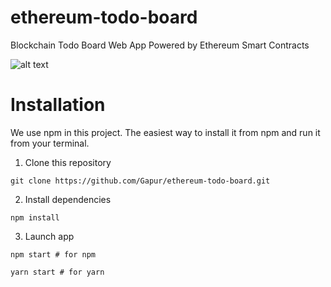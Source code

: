 # ethereum-todo-board

Blockchain Todo Board Web App Powered by Ethereum Smart Contracts

![alt text](http://public/example.png)

# Installation
We use npm in this project. The easiest way to install it from npm and run it from your terminal.

1. Clone this repository
```
git clone https://github.com/Gapur/ethereum-todo-board.git
```
2. Install dependencies
```
npm install
```
3. Launch app
```
npm start # for npm
```
```
yarn start # for yarn
```
